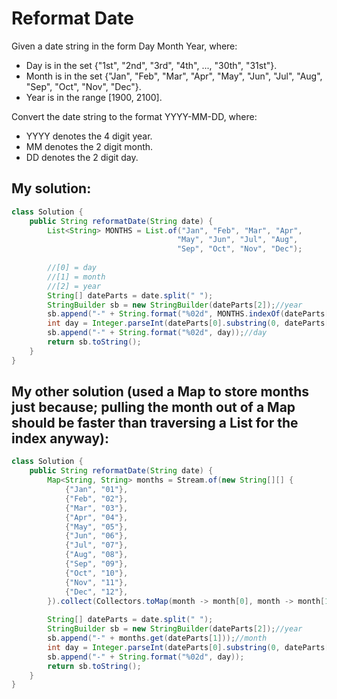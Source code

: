 # Reformat Date

Given a date string in the form Day Month Year, where:

* Day is in the set {"1st", "2nd", "3rd", "4th", ..., "30th", "31st"}.
* Month is in the set {"Jan", "Feb", "Mar", "Apr", "May", "Jun", "Jul", "Aug", "Sep", "Oct", "Nov", "Dec"}.
* Year is in the range [1900, 2100].

Convert the date string to the format YYYY-MM-DD, where:

* YYYY denotes the 4 digit year.
* MM denotes the 2 digit month.
* DD denotes the 2 digit day.

## My solution:

```Java
class Solution {
    public String reformatDate(String date) {
        List<String> MONTHS = List.of("Jan", "Feb", "Mar", "Apr",
                                     "May", "Jun", "Jul", "Aug",
                                     "Sep", "Oct", "Nov", "Dec");
        
        //[0] = day
        //[1] = month
        //[2] = year
        String[] dateParts = date.split(" ");
        StringBuilder sb = new StringBuilder(dateParts[2]);//year
        sb.append("-" + String.format("%02d", MONTHS.indexOf(dateParts[1]) + 1));//month
        int day = Integer.parseInt(dateParts[0].substring(0, dateParts[0].length() - 2));
        sb.append("-" + String.format("%02d", day));//day
        return sb.toString();
    }
}
```

## My other solution (used a Map to store months just because; pulling the month out of a Map should be faster than traversing a List for the index anyway):

```Java
class Solution {
    public String reformatDate(String date) {
        Map<String, String> months = Stream.of(new String[][] {
            {"Jan", "01"},
            {"Feb", "02"},
            {"Mar", "03"},
            {"Apr", "04"},
            {"May", "05"},
            {"Jun", "06"},
            {"Jul", "07"},
            {"Aug", "08"},
            {"Sep", "09"},
            {"Oct", "10"},
            {"Nov", "11"},
            {"Dec", "12"},
        }).collect(Collectors.toMap(month -> month[0], month -> month[1]));
        
        String[] dateParts = date.split(" ");
        StringBuilder sb = new StringBuilder(dateParts[2]);//year
        sb.append("-" + months.get(dateParts[1]));//month
        int day = Integer.parseInt(dateParts[0].substring(0, dateParts[0].length() - 2));
        sb.append("-" + String.format("%02d", day));
        return sb.toString();
    }
}
```
